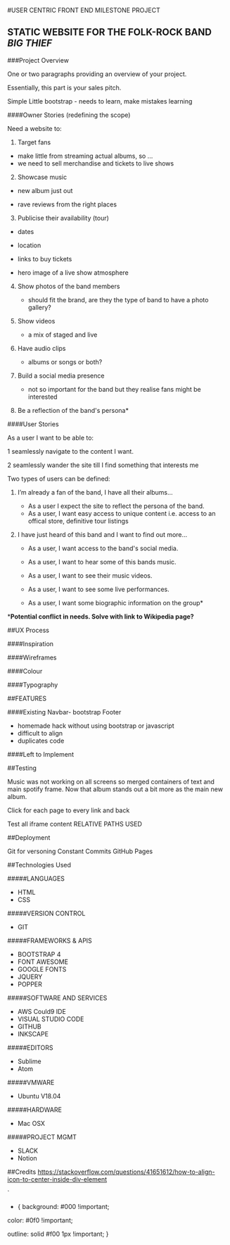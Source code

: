 #USER CENTRIC FRONT END MILESTONE PROJECT

## STATIC WEBSITE FOR THE FOLK-ROCK BAND _BIG THIEF_

###Project Overview

One or two paragraphs providing an overview of your project.

Essentially, this part is your sales pitch.

Simple
Little bootstrap - needs to learn, make mistakes learning


####Owner Stories (redefining the scope)

Need a website to:

1. Target fans

 - make little from streaming actual albums, so ...
 - we need to sell merchandise and tickets to live shows

2. Showcase music

 - new album just out

 - rave reviews from the right places

3. Publicise their availability (tour)

 - dates

 - location

 - links to buy tickets

 - hero image of a live show atmosphere

4. Show photos of the band members

     - should fit the brand, are they the type of band to have a photo gallery?

5. Show videos
     - a mix of staged and live

6. Have audio clips

     - albums or songs or both?

7. Build a social media presence

    - not so important for the band but they realise fans might be interested

8. Be a reflection of the band's persona*

####User Stories

As a user I want to be able to:

 1 seamlessly navigate to the content I want.

 2 seamlessly wander the site till I find something that interests me

Two types of users can be defined:

1. I’m already a fan of the band, I have all their albums…
    - As a user I expect the site to reflect the persona of the band.
    - As a user, I want easy access to unique content i.e. access to an offical store, definitive tour listings

2. I have just heard of this band and I want to find out more…
    - As a user, I want access to the band's social media.

    - As a user, I want to hear some of this bands music.
    - As a user, I want to see their music videos.

    - As a user, I want to see some live performances.
    - As a user, I want some biographic information on the group*

***Potential conflict in needs. Solve with link to Wikipedia page?**

##UX Process

####Inspiration

####Wireframes

####Colour

####Typography



##FEATURES

####Existing
 Navbar- bootstrap
 Footer
- homemade hack without using bootstrap or javascript
- difficult to align
- duplicates code

####Left to Implement


##Testing

Music was not working on all screens so merged containers of text and main spotify frame.
Now that album stands out a bit more as the main new album.

 Click for each page to every link and back

Test all iframe content
RELATIVE PATHS USED

##Deployment

Git for versoning
Constant Commits
GitHub Pages

##Technologies Used

#####LANGUAGES
- HTML
- CSS

#####VERSION CONTROL
- GIT

#####FRAMEWORKS & APIS
- BOOTSTRAP 4
- FONT AWESOME
- GOOGLE FONTS
- JQUERY
- POPPER

#####SOFTWARE AND SERVICES
- AWS Could9 IDE
- VISUAL STUDIO CODE
- GITHUB
- INKSCAPE

#####EDITORS
- Sublime
- Atom

#####VMWARE
- Ubuntu V18.04

#####HARDWARE
- Mac OSX

#####PROJECT MGMT
- SLACK
- Notion

##Credits
https://stackoverflow.com/questions/41651612/how-to-align-icon-to-center-inside-div-element




`
 *  {
    background: #000 !important;

  color: #0f0 !important;

   outline: solid #f00 1px !important;
}

